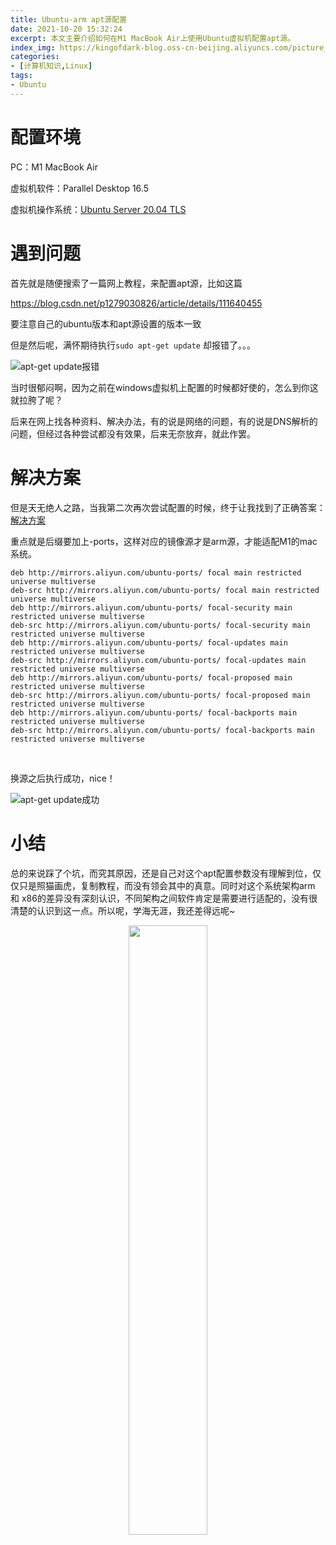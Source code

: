 ```yaml
---
title: Ubuntu-arm apt源配置
date: 2021-10-20 15:32:24
excerpt: 本文主要介绍如何在M1 MacBook Air上使用Ubuntu虚拟机配置apt源。
index_img: https://kingofdark-blog.oss-cn-beijing.aliyuncs.com/picture_backend/picture_backend/hexo_img/ubuntu.jpeg
categories: 
- [计算机知识,Linux]
tags: 
- Ubuntu
---
```


# 配置环境

PC：M1 MacBook Air

虚拟机软件：Parallel Desktop 16.5

虚拟机操作系统：[Ubuntu Server 20.04 TLS](https://ubuntu.com/download/server/arm)



# 遇到问题

首先就是随便搜索了一篇网上教程，来配置apt源，比如这篇

https://blog.csdn.net/p1279030826/article/details/111640455

<p class='note note-info'>要注意自己的ubuntu版本和apt源设置的版本一致</p>



但是然后呢，满怀期待执行`sudo apt-get update` 却报错了。。。

![apt-get update报错 ](https://kingofdark-blog.oss-cn-beijing.aliyuncs.com/picture_backend/picture_backend/img/202110201532536.png)

当时很郁闷啊，因为之前在windows虚拟机上配置的时候都好使的，怎么到你这就拉胯了呢？

后来在网上找各种资料、解决办法，有的说是网络的问题，有的说是DNS解析的问题，但经过各种尝试都没有效果，后来无奈放弃，就此作罢。



# 解决方案

但是天无绝人之路，当我第二次再次尝试配置的时候，终于让我找到了正确答案：[解决方案](https://zongxp.blog.csdn.net/article/details/90604966?spm=1001.2101.3001.6650.1&utm_medium=distribute.pc_relevant_t0.none-task-blog-2%7Edefault%7ECTRLIST%7Edefault-1.no_search_link&depth_1-utm_source=distribute.pc_relevant_t0.none-task-blog-2%7Edefault%7ECTRLIST%7Edefault-1.no_search_link)

重点就是后缀要加上-ports，这样对应的镜像源才是arm源，才能适配M1的mac系统。

```shell
deb http://mirrors.aliyun.com/ubuntu-ports/ focal main restricted universe multiverse
deb-src http://mirrors.aliyun.com/ubuntu-ports/ focal main restricted universe multiverse
deb http://mirrors.aliyun.com/ubuntu-ports/ focal-security main restricted universe multiverse
deb-src http://mirrors.aliyun.com/ubuntu-ports/ focal-security main restricted universe multiverse
deb http://mirrors.aliyun.com/ubuntu-ports/ focal-updates main restricted universe multiverse
deb-src http://mirrors.aliyun.com/ubuntu-ports/ focal-updates main restricted universe multiverse
deb http://mirrors.aliyun.com/ubuntu-ports/ focal-proposed main restricted universe multiverse
deb-src http://mirrors.aliyun.com/ubuntu-ports/ focal-proposed main restricted universe multiverse
deb http://mirrors.aliyun.com/ubuntu-ports/ focal-backports main restricted universe multiverse
deb-src http://mirrors.aliyun.com/ubuntu-ports/ focal-backports main restricted universe multiverse
```

​         

换源之后执行成功，nice！

![apt-get update成功](https://kingofdark-blog.oss-cn-beijing.aliyuncs.com/picture_backend/picture_backend/img/202110201533176.png)



# 小结

总的来说踩了个坑，而究其原因，还是自己对这个apt配置参数没有理解到位，仅仅只是照猫画虎，复制教程，而没有领会其中的真意。同时对这个系统架构arm 和 x86的差异没有深刻认识，不同架构之间软件肯定是需要进行适配的，没有很清楚的认识到这一点。所以呢，学海无涯，我还差得远呢~
<div align='center'>
<img src="https://kingofdark-blog.oss-cn-beijing.aliyuncs.com/picture_backend/picture_backend/img/202110251023808.com&app=2002&size=f9999,10000&q=a80&n=0&g=0n&fmt=jpeg" width="50%" height="50%" align="middle" >
</div>

